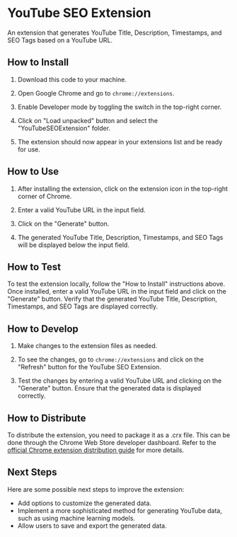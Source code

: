 # YouTube SEO Extension

An extension that generates YouTube Title, Description, Timestamps, and SEO Tags based on a YouTube URL.

## How to Install

1. Download this code to your machine.

2. Open Google Chrome and go to `chrome://extensions`.

3. Enable Developer mode by toggling the switch in the top-right corner.

4. Click on "Load unpacked" button and select the "YouTubeSEOExtension" folder.

5. The extension should now appear in your extensions list and be ready for use.

## How to Use

1. After installing the extension, click on the extension icon in the top-right corner of Chrome.

2. Enter a valid YouTube URL in the input field.

3. Click on the "Generate" button.

4. The generated YouTube Title, Description, Timestamps, and SEO Tags will be displayed below the input field.

## How to Test

To test the extension locally, follow the "How to Install" instructions above. Once installed, enter a valid YouTube URL in the input field and click on the "Generate" button. Verify that the generated YouTube Title, Description, Timestamps, and SEO Tags are displayed correctly.

## How to Develop

1. Make changes to the extension files as needed.

2. To see the changes, go to `chrome://extensions` and click on the "Refresh" button for the YouTube SEO Extension.

3. Test the changes by entering a valid YouTube URL and clicking on the "Generate" button. Ensure that the generated data is displayed correctly.

## How to Distribute

To distribute the extension, you need to package it as a .crx file. This can be done through the Chrome Web Store developer dashboard. Refer to the [official Chrome extension distribution guide](https://developer.chrome.com/docs/extensions/mv3/hosting/) for more details.

## Next Steps

Here are some possible next steps to improve the extension:

- Add options to customize the generated data.
- Implement a more sophisticated method for generating YouTube data, such as using machine learning models.
- Allow users to save and export the generated data.
